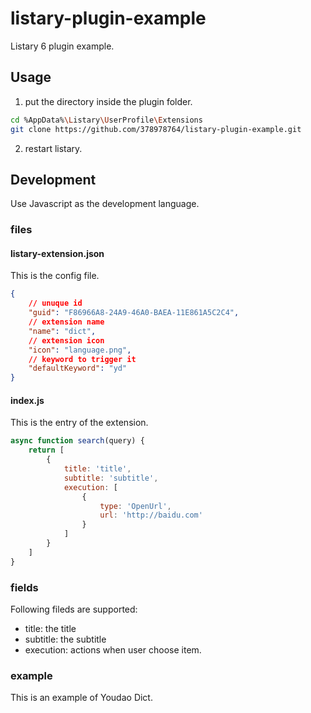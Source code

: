 # listary-plugin-example
Listary 6 plugin example.

## Usage

1. put the directory inside the plugin folder.

```bash
cd %AppData%\Listary\UserProfile\Extensions
git clone https://github.com/378978764/listary-plugin-example.git
```

2. restart listary.

## Development

Use Javascript as the development language.

### files

#### listary-extension.json

This is the config file.

```json
{
    // unuque id
    "guid": "F86966A8-24A9-46A0-BAEA-11E861A5C2C4",
    // extension name
    "name": "dict",
    // extension icon
    "icon": "language.png",
    // keyword to trigger it
    "defaultKeyword": "yd"
}
```

#### index.js

This is the entry of the extension.

```javascript
async function search(query) {
 	return [
        {
            title: 'title',
            subtitle: 'subtitle',
            execution: [
                {
                    type: 'OpenUrl',
                    url: 'http://baidu.com'
                }
            ]
        }
    ]   
}
```

### fields

Following fileds are supported:

- title: the title
- subtitle: the subtitle
- execution: actions when user choose item.

### example

This is an example of Youdao Dict.

